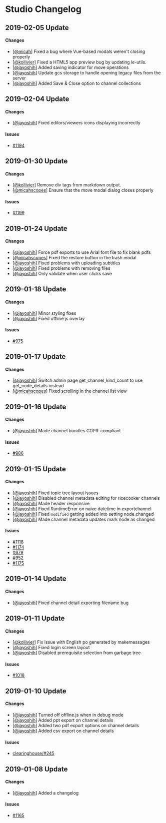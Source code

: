 # Studio Changelog

## 2019-02-05 Update
#### Changes
* [[@micah](https://github.com/micahscopes)] Fixed a bug where Vue-based modals weren't closing properly
* [[@kollivier](https://github.com/kollivier)] Fixed a HTML5 app preview bug by updating le-utils.
* [[@jayoshih](https://github.com/jayoshih)] Added saving indicator for move operations
* [[@jayoshih](https://github.com/jayoshih)] Update gcs storage to handle opening legacy files from the server
* [[@jayoshih](https://github.com/jayoshih)] Added Save & Close option to channel collections


## 2019-02-04 Update
#### Changes
* [[@jayoshih](https://github.com/jayoshih)] Fixed editors/viewers icons displaying incorrectly

#### Issues
* [#1194](https://github.com/learningequality/studio/issues/1194)



## 2019-01-30 Update
#### Changes
* [[@kollivier](https://github.com/kollivier)] Remove div tags from markdown output.
* [[@micahscopes](https://github.com/micahscopes)] Ensure that the move modal dialog closes properly

#### Issues
* [#1199](https://github.com/learningequality/studio/issues/1199)


## 2019-01-24 Update
#### Changes
* [[@jayoshih](https://github.com/jayoshih)] Force pdf exports to use Arial font file to fix blank pdfs
* [[@micahscopes](https://github.com/micahscopes)] Fixed the restore button in the trash modal
* [[@jayoshih](https://github.com/jayoshih)] Fixed problems with uploading subtitles
* [[@jayoshih](https://github.com/jayoshih)] Fixed problems with removing files
* [[@jayoshih](https://github.com/jayoshih)] Only validate when user clicks save

## 2019-01-18 Update
#### Changes
* [[@jayoshih](https://github.com/jayoshih)] Minor styling fixes
* [[@jayoshih](https://github.com/jayoshih)] Fixed offline js overlay

#### Issues
* [#975](https://github.com/learningequality/studio/issues/975)


## 2019-01-17 Update
#### Changes
* [[@jayoshih](https://github.com/jayoshih)] Switch admin page get_channel_kind_count to use get_node_details instead
* [[@micahscopes](https://github.com/micahscopes)] Fixed scrolling in the channel list view


## 2019-01-16 Update
#### Changes
* [[@jayoshih](https://github.com/jayoshih)] Made channel bundles GDPR-compliant

#### Issues
* [#986](https://github.com/learningequality/studio/issues/986)


## 2019-01-15 Update
#### Changes
* [[@jayoshih](https://github.com/jayoshih)] Fixed topic tree layout issues
* [[@jayoshih](https://github.com/jayoshih)] Disabled channel metadata editing for ricecooker channels
* [[@jayoshih](https://github.com/jayoshih)] Made header responsive
* [[@jayoshih](https://github.com/jayoshih)] Fixed RuntimeError on naive datetime in exportchannel
* [[@jayoshih](https://github.com/jayoshih)] Fixed `modified` getting added into setting node.changed
* [[@jayoshih](https://github.com/jayoshih)] Made channel metadata updates mark node as changed

#### Issues
* [#1118](https://github.com/learningequality/studio/issues/1118)
* [#1174](https://github.com/learningequality/studio/issues/1174)
* [#679](https://github.com/learningequality/studio/issues/679)
* [#952](https://github.com/learningequality/studio/issues/952)
* [#1175](https://github.com/learningequality/studio/issues/1175)


## 2019-01-14 Update
#### Changes
* [[@jayoshih](https://github.com/jayoshih)] Fixed channel detail exporting filename bug


## 2019-01-11 Update
#### Changes
* [[@kollivier](https://github.com/kollivier)] Fix issue with English po generated by makemessages
* [[@jayoshih](https://github.com/jayoshih)] Fixed login screen layout
* [[@jayoshih](https://github.com/jayoshih)] Disabled prerequisite selection from garbage tree

#### Issues
* [#1018](https://github.com/learningequality/studio/issues/1018)


## 2019-01-10 Update
#### Changes
* [[@jayoshih](https://github.com/jayoshih)] Turned off offline.js when in debug mode
* [[@jayoshih](https://github.com/jayoshih)] Added ppt export on channel details
* [[@jayoshih](https://github.com/jayoshih)] Added two pdf export options on channel details
* [[@jayoshih](https://github.com/jayoshih)] Added csv export on channel details

#### Issues
* [clearinghouse/#245](https://github.com/learningequality/clearinghouse/issues/245)


## 2019-01-08 Update
#### Changes
* [[@jayoshih](https://github.com/jayoshih)] Added a changelog

#### Issues
* [#1165](https://github.com/learningequality/studio/issues/1165)

